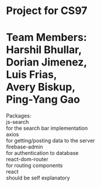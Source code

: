 Project for CS97  
=====================  
Team Members:  
    Harshil Bhullar,  
    Dorian Jimenez,  
    Luis Frias,  
    Avery Biskup,  
    Ping-Yang Gao  
====================  
Packages:  
    js-search  
        for the search bar implementation  
    axios  
        for getting/posting data to the server  
    firebase-admin  
        for authentication to database  
    react-dom-router  
        for routing components  
    react  
        should be self explanatory  

